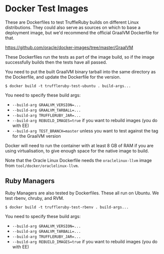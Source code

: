 # Docker Test Images

These are Dockerfiles to test TruffleRuby builds on different Linux
distributions. They could also serve as sources on which to base a deployment
image, but we'd recommend the official GraalVM Dockerfile for that.

https://github.com/oracle/docker-images/tree/master/GraalVM

These Dockerfiles run the tests as part of the image build, so if the image
successfully builds then the tests have all passed.

You need to put the built GraalVM binary tarball into the same directory as the
Dockerfile, and update the Dockerfile for the version.

```
$ docker build -t truffleruby-test-ubuntu . build-args...
```

You need to specify these build args:

* `--build-arg GRAALVM_VERSION=...`
* `--build-arg GRAALVM_TARBALL=...`
* `--build-arg TRUFFLERUBY_JAR=...`
* `--build-arg REBUILD_IMAGES=true` if you want to rebuild images (you do with EE)
* `--build-arg TEST_BRANCH=master` unless you want to test against the tag for the GraalVM version

Docker will need to run the container with at least 8 GB of RAM if you are using
virtualisation, to give enough space for the native image to build.

Note that the Oracle Linux Dockerfile needs the `oraclelinux-llvm` image from
`tool/docker/oraclelinux-llvm`.

## Ruby Managers

Ruby Managers are also tested by Dockerfiles. These all run on Ubuntu. We test
rbenv, chruby, and RVM.

```
$ docker build -t truffleruby-test-rbenv . build-args...
```

You need to specify these build args:

* `--build-arg GRAALVM_VERSION=...`
* `--build-arg GRAALVM_TARBALL=...`
* `--build-arg TRUFFLERUBY_JAR=...`
* `--build-arg REBUILD_IMAGES=true` if you want to rebuild images (you do with EE)
